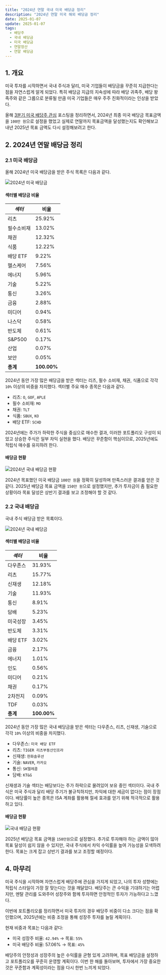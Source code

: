 ```yaml
---
title: "2024년 연말 국내 미국 배당금 정리"
description: "2024년 연말 미국 해외 배당금 정리"
date: 2025-01-07
update: 2025-01-07
tags:
  - 배당주
  - 국내 배당금
  - 미국 배당금 
  - 연말정산
  - 연말 배당금
---
```


## 1. 개요

미국 투자를 시작하면서 국내 주식과 달리, 미국 기업들이 배당금을 꾸준히 지급한다는 점을 자연스럽게 알게 되었다. 특히 배당금 지급의 지속성에 따라 배당 귀족주, 배당 왕족주와 같은 그룹으로 분류될 만큼 미국 기업들은 매우 주주 친화적이라는 인상을 받았다.

올해 [3분기 미국 배당주 관심](https://finance.advenoh.pe.kr/3분기-미국-관심-배당주-정리/) 포스팅을 정리하면서, 2024년 최종 미국 배당금 목표금액을 `100만 원`으로 설정을 했었고 실제로 연말까지 목표금액을 달성했는지도 확인해보고 내년 2025년 목표 금액도 다시 설정해보려고 한다.

## 2. 2024년 연말 배당금 정리

### 2.1 미국 배당금

올해 2024년 미국 배당금을 받은 주식 목록은 다음과 같다.

![2024년 미국 배당금](/Users/user/WebstormProjects/finance.advenoh.pe.kr/contents/posts/finance/2024년-연말-국내-해외-배당금-정리/image-20250107212707084.png)

#### 섹터별 배당금 비율

| *섹터*     | 비율        |
| ---------- | ----------- |
| 리츠       | 25.92%      |
| 필수소비재 | 13.02%      |
| 채권       | 12.32%      |
| 식품       | 12.22%      |
| 배당 ETF   | 9.22%       |
| 헬스케어   | 7.56%       |
| 에너지     | 5.96%       |
| 기술       | 5.22%       |
| 통신       | 3.26%       |
| 금융       | 2.88%       |
| 미디어     | 0.94%       |
| 나스닥     | 0.58%       |
| 반도체     | 0.61%       |
| S&P500     | 0.17%       |
| 산업       | 0.07%       |
| 보안       | 0.05%       |
| **총계**   | **100.00%** |

2024년 동안 가장 많은 배당금을 받은 섹터는 리츠, 필수 소비재, 채권, 식품으로 각각 `10%` 이상의 비중을 차지했다. 섹터별 주요 매수 종목은 다음과 같다.

- 리츠: `O`, `GOF`, `APLE`
- 필수 소비재: `MO`
- 채권: `TLT`
- 식품: `SBUX`, `KO`
- 배당 ETF: `SCHD`

2024년에는 주가가 하락한 주식을 중심으로 매수한 결과, 이러한 포트폴리오 구성이 되었고 상승한 주식은 일부 차익 실현을 했다. 배당은 꾸준함이 핵심이므로, 2025년에도 적립식 매수를 유지하려 한다.

#### 배당금 현황

![2024년 국내 배당금 현황](/Users/user/WebstormProjects/finance.advenoh.pe.kr/contents/posts/finance/2024년-연말-국내-해외-배당금-정리/image-20250107212740840.png)

2024년 목표했던 미국 배당금 `100만 원`을 정확히 달성하며 만족스러운 결과를 얻은 것 같다. 2025년 배당금 목표 금액을 `150만 원`으로 설정했지만, 추가 투자금이 좀 필요한 상황이라 목표 달성은 상반기 결과를 보고 조정해야 할 것 같다.

### 2.2 국내 배당금

국내 주식 배당금 받은 목록이다.

![2024년 국내 배당금](/Users/user/WebstormProjects/finance.advenoh.pe.kr/contents/posts/finance/2024년-연말-국내-해외-배당금-정리/image-20250107212758516.png)

#### 섹터별 배당금 비율

| *섹터*   | 비율        |
| -------- | ----------- |
| 다우존스 | 31.93%      |
| 리츠     | 15.77%      |
| 신재생   | 12.18%      |
| 기술     | 11.93%      |
| 통신     | 8.91%       |
| 담배     | 5.23%       |
| 미국성장 | 3.45%       |
| 반도체   | 3.31%       |
| 배당 ETF | 3.02%       |
| 금융     | 2.17%       |
| 에너지   | 1.01%       |
| 인도     | 0.56%       |
| 미디어   | 0.21%       |
| 채권     | 0.17%       |
| 2차전지  | 0.09%       |
| TDF      | 0.03%       |
| **총계** | **100.00%** |

2024년 동안 가장 많은 국내 배당금을 받은 섹터는 다우존스, 리츠, 신재생, 기술으로 각각 `10%` 이상의 비중을 차지했다.

- 다우존스: `미국 배당 ETF`
- 리츠: `TIGER 리츠부동산인프라`
- 신재생: `한화솔루션`
- 기술: `NAVER`, `카카오`
- 통신: `SK텔레콤`
- 담배: `KT&G`

신재생과 기술 섹터는 배당보다는 주가 하락으로 물려있어 보유 중인 섹터이다. 국내 주식은 미국 주식과 달리 배당 주기가 불규칙하지만, 차익에 대한 세금이 없다는 점이 장점이다. 배당률이 높은 종목은 ISA 계좌를 활용해 절세 효과를 얻기 위해 적극적으로 활용하고 있다.

#### 배당금 현황

![국내 배당금 현황](/Users/user/WebstormProjects/finance.advenoh.pe.kr/contents/posts/finance/2024년-연말-국내-해외-배당금-정리/image-20250107212820741.png)

2025년 배당금 목표 금액을 `150만원`으로 설정했다. 추가로 투자해야 하는 금액이 많아 목표 달성이 쉽지 않을 수 있지만, 국내 주식에서 차익 수익률을 높여 가능성을 모색하려 한다. 목표는 크게 잡고 상반기 결과를 보고 조정할 예정이다.

## 4. 마무리

미국 주식을 시작하며 자연스럽게 배당주에 관심을 가지게 되었고, 나의 투자 성향에는 적립식 스타일이 가장 잘 맞는다는 것을 깨달았다. 배당주는 큰 수익을 기대하기는 어렵지만, 멘탈 관리를 도와주어 성장주와 함께 투자하면 안정적인 투자가 가능하다고 느꼈다.

이번에 포트폴리오를 정리하면서 미국 투자의 경우 배당주 비중이 다소 크다는 점을 확인했으며, 2025년에는 비중 조정을 통해 성장주 투자를 늘릴 계획이다.

현재 비중과 목표는 다음과 같다:

- 미국 성장주 비율: `42.94%` → 목표: `55%`
- 미국 배당주 비율: 57.06% → 목표: `45%`

배당주의 안정성과 성장주의 높은 수익률을 균형 있게 고려하며, 목표 배당금을 설정하고 포트폴리오를 꾸준히 운영할 계획이다. 이번 한 해를 돌아보며, 투자에서 가장 중요한 것은 꾸준함과 계획성이라는 점을 다시 한번 느끼게 되었다.

